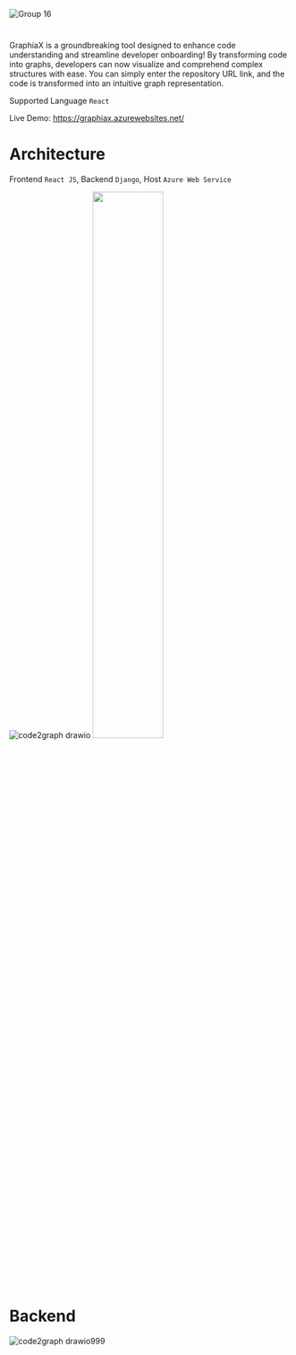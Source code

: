 ![Group 16](https://github.com/MohyiddineDilmi/GraphiaX/assets/33746487/796f0274-c84a-4110-b9ee-b224af59f355)

#

GraphiaX is a groundbreaking tool designed to enhance code understanding and streamline developer onboarding! By transforming code into graphs, developers can now visualize and comprehend complex structures with ease. You can simply enter the repository URL link, and the code is transformed into an intuitive graph representation.

Supported Language `React`

Live Demo: https://graphiax.azurewebsites.net/

# Architecture

Frontend `React JS`,
Backend `Django`,
Host `Azure Web Service`

![code2graph drawio](https://github.com/MohyiddineDilmi/GraphiaX/assets/33746487/ac9adc04-4af7-4123-aa97-f4f9a8674651)
<img src="https://github.com/MohyiddineDilmi/GraphiaX/assets/33746487/ac9adc04-4af7-4123-aa97-f4f9a8674651" width="50%"/>

# Backend

![code2graph drawio999](https://github.com/MohyiddineDilmi/GraphiaX/assets/33746487/798c1d6a-0236-440e-afa4-17b89bdf689b)


